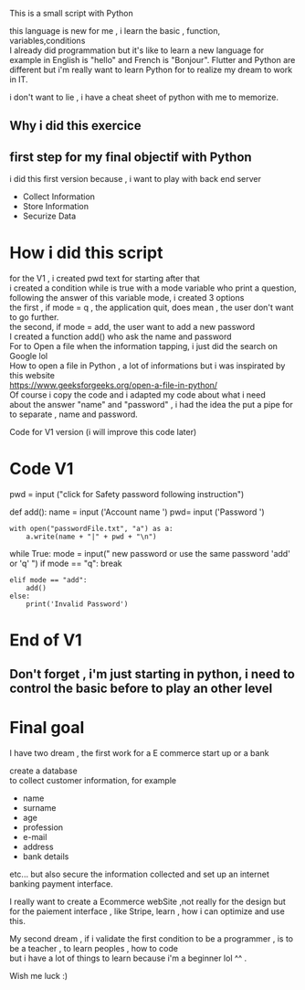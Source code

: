 This is a small script with Python 

this language is new for me , i learn the basic , function, variables,conditions <br>
I already did programmation but it's like to learn a new language
for example in English is "hello" and French is "Bonjour".
Flutter and Python are different but i'm really want to learn Python for to realize my dream to work in IT.

i don't want to lie , i have a cheat sheet of python with me to memorize.

## Why i did this exercice

<h2>first step for my final objectif with Python </h2>

i did this first version because , i want to play with back end server <br>
* Collect Information
* Store Information
* Securize Data

# How i did this script

for the V1 , i created pwd text for starting after that <br>
i created a condition while is true with a mode variable who print a question, following the answer of this variable mode, i created 3 options <br>
the first , if mode = q , the application quit, does mean , the user don't want to go further. <br>
the second, if mode = add, the user want to add a new password<br>
I created a function add() who ask the name and password <br>
For to Open a file when the information tapping, i just did the search on Google lol <br>
How to open a file in Python , a lot of informations but i was inspirated by this website <br>
https://www.geeksforgeeks.org/open-a-file-in-python/ <br>
Of course i copy the code and i adapted my code about what i need <br>
about the answer "name" and "password" , i had the idea the put a pipe for to separate , name and password. 

Code for V1 version (i will improve this code later)

# Code V1 

pwd = input ("click for Safety password following instruction")

def add():
    name = input ('Account name ')
    pwd= input ('Password ')

    with open("passwordFile.txt", "a") as a:
        a.write(name + "|" + pwd + "\n")

while True:
    mode = input(" new password or use the same password 'add' or 'q' ")
    if mode == "q":
        break
        
    elif mode == "add":
        add()   
    else:
        print('Invalid Password')

# End of V1

<h2>Don't forget , i'm just starting in python, i need to control the basic before to play an other level </h2>

# Final goal

I have two dream , the first work for a E commerce start up or a bank

create a database <br>
to collect customer information, for example <br>
* name
* surname
* age
* profession
* e-mail
* address
* bank details
  
 etc... but also secure the information collected and set up an internet banking payment interface.

 I really want to create a Ecommerce webSite ,not really for the design but for the paiement interface , like Stripe, learn , how i can optimize and use this.

 My second dream , if i validate the first condition to be a programmer , is to be a teacher , to learn peoples , how to code <br>
 but i have a lot of things to learn because i'm a beginner lol ^^ . <br>

 Wish me luck :)
